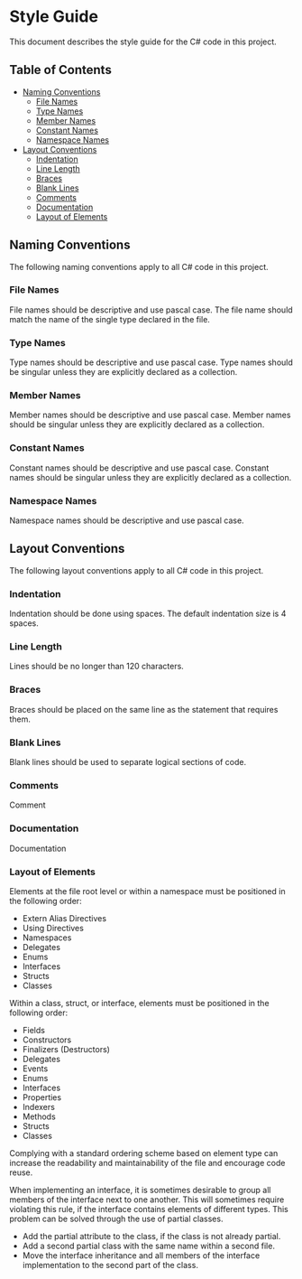 # Style Guide

This document describes the style guide for the C# code in this project.

## Table of Contents

- [Naming Conventions](#naming-conventions)
    - [File Names](#file-names)
    - [Type Names](#type-names)
    - [Member Names](#member-names)
    - [Constant Names](#constant-names)
    - [Namespace Names](#namespace-names)
- [Layout Conventions](#layout-conventions)
    - [Indentation](#indentation)
    - [Line Length](#line-length)
    - [Braces](#braces)
    - [Blank Lines](#blank-lines)
    - [Comments](#comments)
    - [Documentation](#documentation)
    - [Layout of Elements](#layout-of-elements)

## Naming Conventions

The following naming conventions apply to all C# code in this project.

### File Names

File names should be descriptive and use pascal case. The file name should match the name of the single type declared in
the file.

### Type Names

Type names should be descriptive and use pascal case. Type names should be singular unless they are explicitly declared
as a collection.

### Member Names

Member names should be descriptive and use pascal case. Member names should be singular unless they are explicitly
declared as a collection.

### Constant Names

Constant names should be descriptive and use pascal case. Constant names should be singular unless they are explicitly
declared as a collection.

### Namespace Names

Namespace names should be descriptive and use pascal case.

## Layout Conventions

The following layout conventions apply to all C# code in this project.

### Indentation

Indentation should be done using spaces. The default indentation size is 4 spaces.

### Line Length

Lines should be no longer than 120 characters.

### Braces

Braces should be placed on the same line as the statement that requires them.

### Blank Lines

Blank lines should be used to separate logical sections of code.

### Comments

Comment

### Documentation

Documentation

### Layout of Elements

Elements at the file root level or within a namespace must be positioned in the following order:

- Extern Alias Directives
- Using Directives
- Namespaces
- Delegates
- Enums
- Interfaces
- Structs
- Classes

Within a class, struct, or interface, elements must be positioned in the following order:

- Fields
- Constructors
- Finalizers (Destructors)
- Delegates
- Events
- Enums
- Interfaces
- Properties
- Indexers
- Methods
- Structs
- Classes

Complying with a standard ordering scheme based on element type can increase the readability and maintainability of the
file and encourage code reuse.

When implementing an interface, it is sometimes desirable to group all members of the interface next to one another.
This will sometimes require violating this rule, if the interface contains elements of different types. This problem can
be solved through the use of partial classes.

- Add the partial attribute to the class, if the class is not already partial.
- Add a second partial class with the same name within a second file.
- Move the interface inheritance and all members of the interface implementation to the second part of the class.
